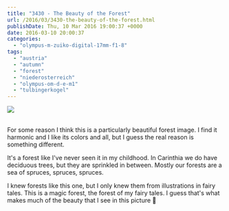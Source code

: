 ```yaml
---
title: "3430 - The Beauty of the Forest"
url: /2016/03/3430-the-beauty-of-the-forest.html
publishDate: Thu, 10 Mar 2016 19:00:37 +0000
date: 2016-03-10 20:00:37
categories: 
  - "olympus-m-zuiko-digital-17mm-f1-8"
tags: 
  - "austria"
  - "autumn"
  - "forest"
  - "niederosterreich"
  - "olympus-om-d-e-m1"
  - "tulbingerkogel"
---
```

<div class="container">
<div class="center"><a target="_blank" href="https://d25zfm9zpd7gm5.cloudfront.net/1200x1200/2015/20151026_132214_lr.jpg"><img class="webfeedsFeaturedVisual" src="https://d25zfm9zpd7gm5.cloudfront.net/0600x0600/2015/20151026_132214_lr.jpg" /></a></div>
</div>
<br />

For some reason I think this is a particularly beautiful forest image. I find it harmonic and I like its colors and all, but I guess the real reason is something different.

It's a forest like I've never seen it in my childhood. In Carinthia we do have deciduous trees, but they are sprinkled in between. Mostly our forests are a sea of spruces, spruces, spruces.

I knew forests like this one, but I only knew them from illustrations in fairy tales. This is a magic forest, the forest of my fairy tales. I guess that's what makes much of the beauty that I see in this picture 🙂
